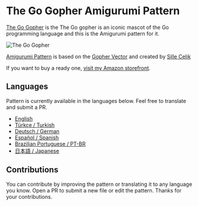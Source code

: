 # The Go Gopher Amigurumi Pattern

[The Go Gopher](https://blog.golang.org/gopher) is the The Go gopher is an iconic mascot of the Go programming language and this is the Amigurumi pattern for it.

![The Go Gopher](/image/small/gopher_front.jpg)

[Amigurumi Pattern](pattern.md) is based on the [Gopher Vector](https://github.com/golang-samples/gopher-vector) and created by [Sille Celik](https://www.instagram.com/sille_handicraft/)

If you want to buy a ready one, [visit my Amazon storefront](https://www.amazon.co.uk/handmade/sille).

## Languages

Pattern is currently available in the languages below. Feel free to translate and submit a PR.

- [English](pattern.md)
- [Türkçe / Turkish](pattern_tr.md)
- [Deutsch / German](pattern_de.md)
- [Español / Spanish](pattern_es.md)
- [Brazilian Portuguese / PT-BR](pattern_pt-br.md)
- [日本語 / Japanese](pattern_jp.md)

## Contributions

You can contribute by improving the pattern or translating it to any language you know. Open a PR to submit a new file or edit the pattern. Thanks for your contributions.
